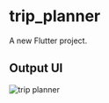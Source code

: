 # trip_planner

A new Flutter project.

## Output UI


![trip planner](https://github.com/TahmidMannanDipu/Trip_Planner/assets/143392225/cadea77e-5d8d-496a-be9a-d490f2df4b58)
